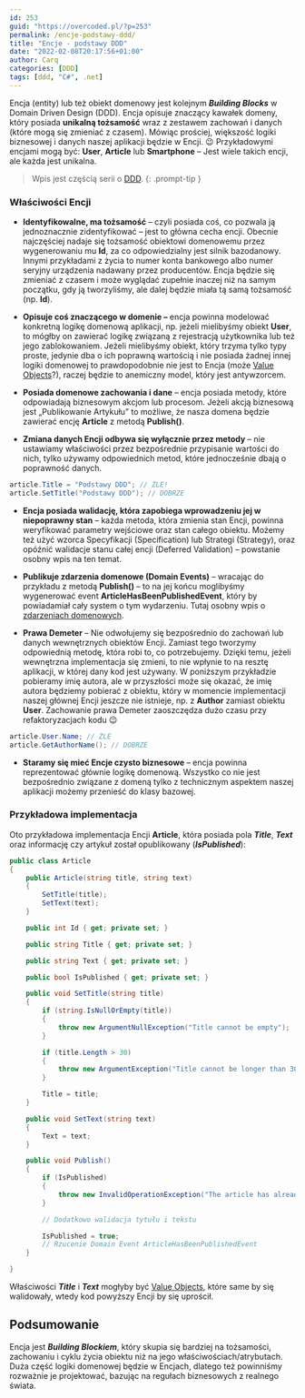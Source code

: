 ```yaml
---
id: 253
guid: "https://overcoded.pl/?p=253"
permalink: /encje-podstawy-ddd/
title: "Encje - podstawy DDD"
date: "2022-02-08T20:17:56+01:00"
author: Carq
categories: [DDD]
tags: [ddd, "C#", .net]
---
```


Encja (entity) lub też obiekt domenowy jest kolejnym **_Building Blocks_** w Domain Driven Design (DDD). Encja opisuje znaczący kawałek domeny, który posiada **unikalną tożsamość** wraz z zestawem zachowań i danych (które mogą się zmieniać z czasem). Mówiąc prościej, większość logiki biznesowej i danych naszej aplikacji będzie w Encji. 😉 Przykładowymi encjami mogą być: **User**, **Article** lub **Smartphone** – Jest wiele takich encji, ale każda jest unikalna.

<!-- prettier-ignore-start  -->
> Wpis jest częścią serii o [DDD](/ddd/).
{: .prompt-tip }
<!-- prettier-ignore-end  -->

### Właściwości Encji

- **Identyfikowalne, ma tożsamość** – czyli posiada coś, co pozwala ją jednoznacznie zidentyfikować – jest to główna cecha encji. Obecnie najczęściej nadaje się tożsamość obiektowi domenowemu przez wygenerowaniu mu **Id**, za co odpowiedzialny jest silnik bazodanowy. Innymi przykładami z życia to numer konta bankowego albo numer seryjny urządzenia nadawany przez producentów. Encja będzie się zmieniać z czasem i może wyglądać zupełnie inaczej niż na samym początku, gdy ją tworzyliśmy, ale dalej będzie miała tą samą tożsamość (np. **Id**).

- **Opisuje coś znaczącego w domenie –** encja powinna modelować konkretną logikę domenową aplikacji, np. jeżeli mielibyśmy obiekt **User**, to mógłby on zawierać logikę związaną z rejestracją użytkownika lub też jego zablokowaniem. Jeżeli mielibyśmy obiekt, który trzyma tylko typy proste, jedynie dba o ich poprawną wartością i nie posiada żadnej innej logiki domenowej to prawdopodobnie nie jest to Encja (może [Value Objects](/value-objects/)?), raczej będzie to anemiczny model, który jest antywzorcem.

- **Posiada domenowe zachowania i dane** – encja posiada metody, które odpowiadają biznesowym akcjom lub procesom. Jeżeli akcją biznesową jest „Publikowanie Artykułu” to możliwe, że nasza domena będzie zawierać encję **Article** z metodą **Publish()**.

- **Zmiana danych Encji odbywa się wyłącznie przez metody** – nie ustawiamy właściwości przez bezpośrednie przypisanie wartości do nich, tylko używamy odpowiednich metod, które jednocześnie dbają o poprawność danych.

```csharp
article.Title = "Podstawy DDD"; // ŹLE!
article.SetTitle("Podstawy DDD"); // DOBRZE
```

- **Encja posiada walidację, która zapobiega wprowadzeniu jej w niepoprawny stan** – każda metoda, która zmienia stan Encji, powinna weryfikować parametry wejściowe oraz stan całego obiektu. Możemy też użyć wzorca Specyfikacji (Specification) lub Strategi (Strategy), oraz opóźnić walidacje stanu całej encji (Deferred Validation) – powstanie osobny wpis na ten temat.

- **Publikuje zdarzenia domenowe (Domain Events)** – wracając do przykładu z metodą **Publish()** – to na jej końcu moglibyśmy wygenerować event **ArticleHasBeenPublishedEvent**, który by powiadamiał cały system o tym wydarzeniu. Tutaj osobny wpis o [zdarzeniach domenowych](/zdarzenia-domenowe-ddd/).

- **Prawa Demeter** – Nie odwołujemy się bezpośrednio do zachowań lub danych wewnętrznych obiektów Encji. Zamiast tego tworzymy odpowiednią metodę, która robi to, co potrzebujemy. Dzięki temu, jeżeli wewnętrzna implementacja się zmieni, to nie wpłynie to na resztę aplikacji, w której dany kod jest używany. W poniższym przykładzie pobieramy imię autora, ale w przyszłości może się okazać, że imię autora będziemy pobierać z obiektu, który w momencie implementacji naszej głównej Encji jeszcze nie istnieje, np. z **Author** zamiast obiektu **User**. Zachowanie prawa Demeter zaoszczędza dużo czasu przy refaktoryzacjach kodu 😉

```csharp
article.User.Name; // ŹLE
article.GetAuthorName(); // DOBRZE
```

- **Staramy się mieć Encje czysto biznesowe** – encja powinna reprezentować głównie logikę domenową. Wszystko co nie jest bezpośrednio związane z domeną tylko z technicznym aspektem naszej aplikacji możemy przenieść do klasy bazowej.

### Przykładowa implementacja

Oto przykładowa implementacja Encji **Article**, która posiada pola **_Title_**, **_Text_** oraz informację czy artykuł został opublikowany (**_IsPublished_**):

```csharp
public class Article
{
    public Article(string title, string text)
    {
        SetTitle(title);
        SetText(text);
    }

    public int Id { get; private set; }

    public string Title { get; private set; }

    public string Text { get; private set; }

    public bool IsPublished { get; private set; }

    public void SetTitle(string title)
    {
        if (string.IsNullOrEmpty(title))
        {
            throw new ArgumentNullException("Title cannot be empty");
        }

        if (title.Length > 30)
        {
            throw new ArgumentException("Title cannot be longer than 30 chars.");
        }

        Title = title;
    }

    public void SetText(string text)
    {
        Text = text;
    }

    public void Publish()
    {
        if (IsPublished)
        {
            throw new InvalidOperationException("The article has already been published");
        }

        // Dodatkowo walidacja tytułu i tekstu

        IsPublished = true;
        // Rzucenie Domain Event ArticleHasBeenPublishedEvent
    }

}

```

Właściwości **_Title_** i **_Text_** mogłyby być [Value Objects](/value-objects/), które same by się walidowały, wtedy kod powyższy Encji by się uprościł.

## Podsumowanie

Encja jest **_Building Blockiem_**, który skupia się bardziej na tożsamości, zachowaniu i cyklu życia obiektu niż na jego właściwościach/atrybutach. Duża część logiki domenowej będzie w Encjach, dlatego też powinniśmy rozważnie je projektować, bazując na regułach biznesowych z realnego świata.
